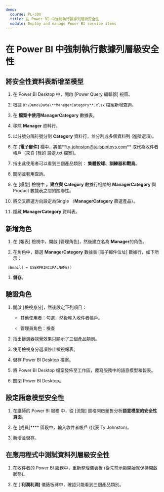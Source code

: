 ```yaml
---
demo:
  course: PL-300
  title: 在 Power BI 中強制執行數據列層級安全性
  module: Deploy and manage Power BI service items
---
```


# 在 Power BI 中強制執行數據列層級安全性

## 將安全性資料表新增至模型

1. 在 Power BI Desktop 中，開啟 [Power Query 編輯器] 視窗。

1. 根據 `D:\Demo\Data\**ManagerCategory**.xlsx` 檔案新增查詢。

1. 在 **檔案中使用ManagerCategory** 數據表。

1. 移除 **Manager** 資料行。

1. 以分號分隔符號分割 **Category** 資料行，並分割成多個資料列 (進階選項)。

1. 在 [**電子郵件]** 欄中，將值**<ty-johnston@tailspintoys.com>** 取代為收件者帳戶（來自 [我的 設定.txt 檔案]。

1. 指出此使用者可以看到三個產品類別： **集體投球、訓練器和戰鳥**。

1. 關閉並套用查詢。

1. 在 [模型] 檢視中 **，建立與 Category** 數據行相關的 **ManagerCategory** 與 Product 數據表之間的關聯性。

1. 將交叉篩選方向設定為Single （**ManagerCategory** 篩選產品）。

1. 隱藏 **ManagerCategory** 資料表。

## 新增角色

1. 在 [報表] 檢視中，開啟 [管理角色]，然後建立名為 **Manager**的角色。

1. 在角色中，篩選 **ManagerCategory** 數據表 [電子郵件位址] 數據行，如下所示：

  ```dax
   [Email] = USERPRINCIPALNAME()
   ```

1. **儲存**。

## 驗證角色

1. 開啟 [檢視身分]，然後設定下列項目：

    - 其他使用者：勾選，然後輸入收件者帳戶。

    - 管理員角色：檢查

1. 指出篩選器視覺效果只顯示了三個產品類別。

1. 使用檢視身分選項停止檢視報表。

1. 儲存 Power BI Desktop 檔案。

1. 將 Power BI Desktop 檔案發佈至工作區，覆寫服務中的語意模型和報表。

1. 關閉 Power BI Desktop。

## 設定語意模型安全性

1. 在講師的 Power BI 服務 中，從 [流覽] 窗格開啟銷售分析**語意模型的安全性頁面**。

1. 在 [成員]**** 區段中，輸入收件者帳戶 (代表 Ty Johnston)。

1. 新增並儲存。

## 在應用程式中測試資料列層級安全性

1. 在收件者的 Power BI 服務中，重新整理儀表板 (從先前示範開始就保持開啟狀態)。

1. 在 [ **利潤利潤]** 儀錶板磚中，確認只能看到三個產品類別。
